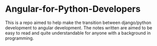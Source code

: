 # Angular-for-Python-Developers
This is a repo aimed to help make the transition between django/python development to angular development. The notes written are aimed to be easy to read and quite understandable for anyone with a background in programming.
